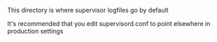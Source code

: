 This directory is where supervisor logfiles go by default

It's recommended that you edit supervisord.conf to point elsewhere in production settings
